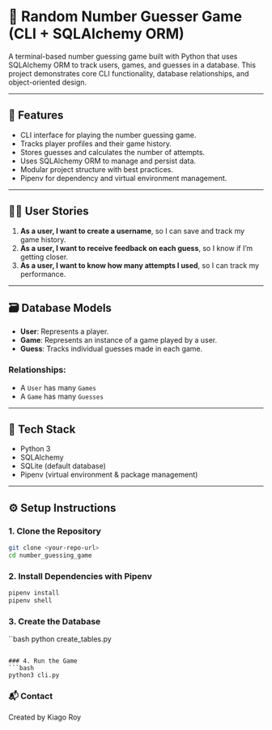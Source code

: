 # 🎯 Random Number Guesser Game (CLI + SQLAlchemy ORM)

A terminal-based number guessing game built with Python that uses SQLAlchemy ORM to track users, games, and guesses in a database. This project demonstrates core CLI functionality, database relationships, and object-oriented design.

---

## 🚀 Features

- CLI interface for playing the number guessing game.
- Tracks player profiles and their game history.
- Stores guesses and calculates the number of attempts.
- Uses SQLAlchemy ORM to manage and persist data.
- Modular project structure with best practices.
- Pipenv for dependency and virtual environment management.

---

## 🧑‍💻 User Stories

1. **As a user, I want to create a username**, so I can save and track my game history.
2. **As a user, I want to receive feedback on each guess**, so I know if I’m getting closer.
3. **As a user, I want to know how many attempts I used**, so I can track my performance.

---

## 🗃️ Database Models

- **User**: Represents a player.
- **Game**: Represents an instance of a game played by a user.
- **Guess**: Tracks individual guesses made in each game.

### Relationships:
- A `User` has many `Games`
- A `Game` has many `Guesses`

---

## 🧱 Tech Stack

- Python 3
- SQLAlchemy
- SQLite (default database)
- Pipenv (virtual environment & package management)

---

## ⚙️ Setup Instructions

### 1. Clone the Repository
```bash
git clone <your-repo-url>
cd number_guessing_game
```

### 2. Install Dependencies with Pipenv
```bash
pipenv install
pipenv shell
```

### 3. Create the Database
``bash
python create_tables.py
```

### 4. Run the Game
```bash
python3 cli.py
```

### 📬 Contact
Created by Kiago Roy